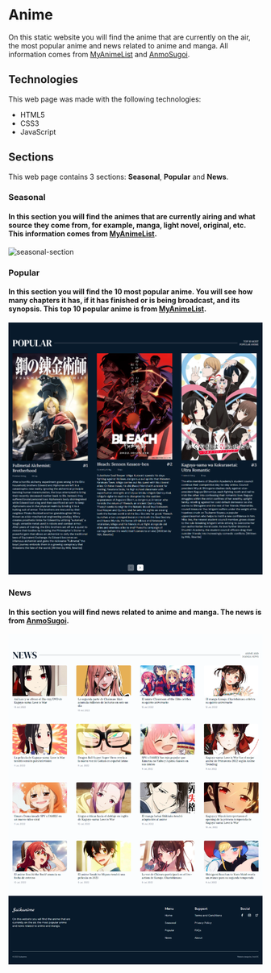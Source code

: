 # Anime
On this static website you will find the anime that are currently on the air, the most popular anime and news related to anime and manga. All information comes from [MyAnimeList](https://myanimelist.net/ "The world's most active online anime and manga community and database.") and [AnmoSugoi](https://www.anmosugoi.com/ "The latest anime and manga news.").

## Technologies
This web page was made with the following technologies:
- HTML5
- CSS3
- JavaScript

## Sections
This web page contains 3 sections: **Seasonal**, **Popular** and **News**.

### Seasonal
#### In this section you will find the animes that are currently airing and what source they come from, for example, manga, light novel, original, etc. This information comes from [MyAnimeList](https://myanimelist.net/ "The world's most active online anime and manga community and database.").
![seasonal-section](seasonal-section.png)

### Popular
#### In this section you will find the 10 most popular anime. You will see how many chapters it has, if it has finished or is being broadcast, and its synopsis. This top 10 popular anime is from [MyAnimeList](https://myanimelist.net/ "The world's most active online anime and manga community and database.").
![popular-section](popular-section.png)

### News
#### In this section you will find news related to anime and manga. The news is from [AnmoSugoi](https://www.anmosugoi.com/ "The latest anime and manga news.").
![news-section](news-section.png)


